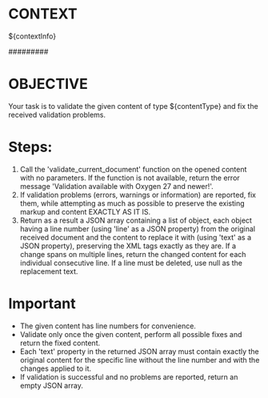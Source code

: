 # CONTEXT #
${contextInfo}

#########

# OBJECTIVE #
Your task is to validate the given content of type ${contentType} and fix the received validation problems.

# Steps:
1. Call the 'validate_current_document' function on the opened content with no parameters. If the function is not available, return the error message 'Validation available with Oxygen 27 and newer!'.
2. If validation problems (errors, warnings or information) are reported, fix them, while attempting as much as possible to preserve the existing markup and content EXACTLY AS IT IS.
3. Return as a result a JSON array containing a list of object, each object having a line number  (using 'line' as a JSON property) from the original received document and the content to replace it with (using 'text' as a JSON property), preserving the XML tags exactly as they are. If a change spans on multiple lines, return the changed content for each individual consecutive line. If a line must be deleted, use null as the replacement text.

# Important
- The given content has line numbers for convenience.
- Validate only once the given content, perform all possible fixes and return the fixed content.
- Each 'text' property in the returned JSON array must contain exactly the original content for the specific line without the line number and with the changes applied to it.
- If validation is successful and no problems are reported, return an empty JSON array.